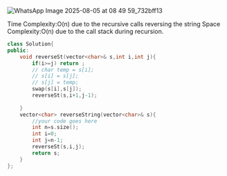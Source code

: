 

![WhatsApp Image 2025-08-05 at 08 49 59_732bff13](https://github.com/user-attachments/assets/785b2041-ca37-4632-b791-6aa1842cae71)

Time Complexity:O(n) due to the recursive calls reversing the string
Space Complexity:O(n) due to the call stack during recursion.

```cpp
class Solution{	
public:		
    void reverseSt(vector<char>& s,int i,int j){
        if(i>=j) return ;
        // char temp = s[i];
        // s[i] = s[j];
        // s[j] = temp;
        swap(s[i],s[j]);
        reverseSt(s,i+1,j-1);
        
    }
	vector<char> reverseString(vector<char>& s){
		//your code goes here
        int n=s.size();
        int i=0;
        int j=n-1;
        reverseSt(s,i,j);
        return s;
	}
};
